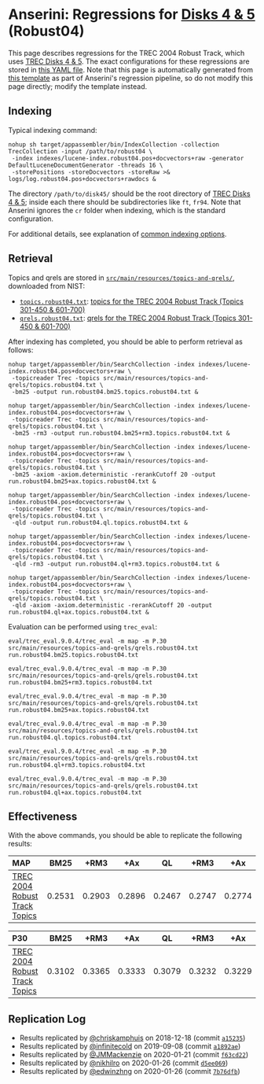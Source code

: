 # Anserini: Regressions for [Disks 4 &amp; 5](https://trec.nist.gov/data_disks.html) (Robust04)

This page describes regressions for the TREC 2004 Robust Track, which uses [TREC Disks 4 &amp; 5](https://trec.nist.gov/data_disks.html).
The exact configurations for these regressions are stored in [this YAML file](../src/main/resources/regression/robust04.yaml).
Note that this page is automatically generated from [this template](../src/main/resources/docgen/templates/robust04.template) as part of Anserini's regression pipeline, so do not modify this page directly; modify the template instead.

## Indexing

Typical indexing command:

```
nohup sh target/appassembler/bin/IndexCollection -collection TrecCollection -input /path/to/robust04 \
 -index indexes/lucene-index.robust04.pos+docvectors+raw -generator DefaultLuceneDocumentGenerator -threads 16 \
 -storePositions -storeDocvectors -storeRaw >& logs/log.robust04.pos+docvectors+rawdocs &
```

The directory `/path/to/disk45/` should be the root directory of [TREC Disks 4 &amp; 5](https://trec.nist.gov/data_disks.html); inside each there should be subdirectories like `ft`, `fr94`.
Note that Anserini ignores the `cr` folder when indexing, which is the standard configuration.

For additional details, see explanation of [common indexing options](common-indexing-options.md).

## Retrieval

Topics and qrels are stored in [`src/main/resources/topics-and-qrels/`](../src/main/resources/topics-and-qrels/), downloaded from NIST:

+ [`topics.robust04.txt`](../src/main/resources/topics-and-qrels/topics.robust04.txt): [topics for the TREC 2004 Robust Track (Topics 301-450 &amp; 601-700)](http://trec.nist.gov/data/robust/04.testset.gz)
+ [`qrels.robust04.txt`](../src/main/resources/topics-and-qrels/qrels.robust04.txt): [qrels for the TREC 2004 Robust Track (Topics 301-450 &amp; 601-700)](http://trec.nist.gov/data/robust/qrels.robust2004.txt)

After indexing has completed, you should be able to perform retrieval as follows:

```
nohup target/appassembler/bin/SearchCollection -index indexes/lucene-index.robust04.pos+docvectors+raw \
 -topicreader Trec -topics src/main/resources/topics-and-qrels/topics.robust04.txt \
 -bm25 -output run.robust04.bm25.topics.robust04.txt &

nohup target/appassembler/bin/SearchCollection -index indexes/lucene-index.robust04.pos+docvectors+raw \
 -topicreader Trec -topics src/main/resources/topics-and-qrels/topics.robust04.txt \
 -bm25 -rm3 -output run.robust04.bm25+rm3.topics.robust04.txt &

nohup target/appassembler/bin/SearchCollection -index indexes/lucene-index.robust04.pos+docvectors+raw \
 -topicreader Trec -topics src/main/resources/topics-and-qrels/topics.robust04.txt \
 -bm25 -axiom -axiom.deterministic -rerankCutoff 20 -output run.robust04.bm25+ax.topics.robust04.txt &

nohup target/appassembler/bin/SearchCollection -index indexes/lucene-index.robust04.pos+docvectors+raw \
 -topicreader Trec -topics src/main/resources/topics-and-qrels/topics.robust04.txt \
 -qld -output run.robust04.ql.topics.robust04.txt &

nohup target/appassembler/bin/SearchCollection -index indexes/lucene-index.robust04.pos+docvectors+raw \
 -topicreader Trec -topics src/main/resources/topics-and-qrels/topics.robust04.txt \
 -qld -rm3 -output run.robust04.ql+rm3.topics.robust04.txt &

nohup target/appassembler/bin/SearchCollection -index indexes/lucene-index.robust04.pos+docvectors+raw \
 -topicreader Trec -topics src/main/resources/topics-and-qrels/topics.robust04.txt \
 -qld -axiom -axiom.deterministic -rerankCutoff 20 -output run.robust04.ql+ax.topics.robust04.txt &
```

Evaluation can be performed using `trec_eval`:

```
eval/trec_eval.9.0.4/trec_eval -m map -m P.30 src/main/resources/topics-and-qrels/qrels.robust04.txt run.robust04.bm25.topics.robust04.txt

eval/trec_eval.9.0.4/trec_eval -m map -m P.30 src/main/resources/topics-and-qrels/qrels.robust04.txt run.robust04.bm25+rm3.topics.robust04.txt

eval/trec_eval.9.0.4/trec_eval -m map -m P.30 src/main/resources/topics-and-qrels/qrels.robust04.txt run.robust04.bm25+ax.topics.robust04.txt

eval/trec_eval.9.0.4/trec_eval -m map -m P.30 src/main/resources/topics-and-qrels/qrels.robust04.txt run.robust04.ql.topics.robust04.txt

eval/trec_eval.9.0.4/trec_eval -m map -m P.30 src/main/resources/topics-and-qrels/qrels.robust04.txt run.robust04.ql+rm3.topics.robust04.txt

eval/trec_eval.9.0.4/trec_eval -m map -m P.30 src/main/resources/topics-and-qrels/qrels.robust04.txt run.robust04.ql+ax.topics.robust04.txt
```

## Effectiveness

With the above commands, you should be able to replicate the following results:

MAP                                     | BM25      | +RM3      | +Ax       | QL        | +RM3      | +Ax       |
:---------------------------------------|-----------|-----------|-----------|-----------|-----------|-----------|
[TREC 2004 Robust Track Topics](../src/main/resources/topics-and-qrels/topics.robust04.txt)| 0.2531    | 0.2903    | 0.2896    | 0.2467    | 0.2747    | 0.2774    |


P30                                     | BM25      | +RM3      | +Ax       | QL        | +RM3      | +Ax       |
:---------------------------------------|-----------|-----------|-----------|-----------|-----------|-----------|
[TREC 2004 Robust Track Topics](../src/main/resources/topics-and-qrels/topics.robust04.txt)| 0.3102    | 0.3365    | 0.3333    | 0.3079    | 0.3232    | 0.3229    |

## Replication Log

+ Results replicated by [@chriskamphuis](https://github.com/chriskamphuis) on 2018-12-18 (commit [`a15235`](https://github.com/castorini/Anserini/commit/a152359435ac6ae694b39f561343bba5eed8fdc9))
+ Results replicated by [@infinitecold](https://github.com/infinitecold) on 2019-09-08 (commit [`a1892ae`](https://github.com/castorini/anserini/commit/a1892aec726efe55111a7bc501ab0914afab3a30))
+ Results replicated by [@JMMackenzie](https://github.com/JMMackenzie) on 2020-01-21 (commit [`f63cd22`](https://github.com/castorini/anserini/commit/f63cd2275fa5a9d4da2d17e5f983a3308e8b50ce))
+ Results replicated by [@nikhilro](https://github.com/nikhilro) on 2020-01-26 (commit [`d5ee069`](https://github.com/castorini/anserini/commit/d5ee069399e6a306d7685bda756c1f19db721156))
+ Results replicated by [@edwinzhng](https://github.com/edwinzhng) on 2020-01-26 (commit [`7b76dfb`](https://github.com/castorini/anserini/commit/7b76dfbea7e0c01a3a5dc13e74f54852c780ec9b))
